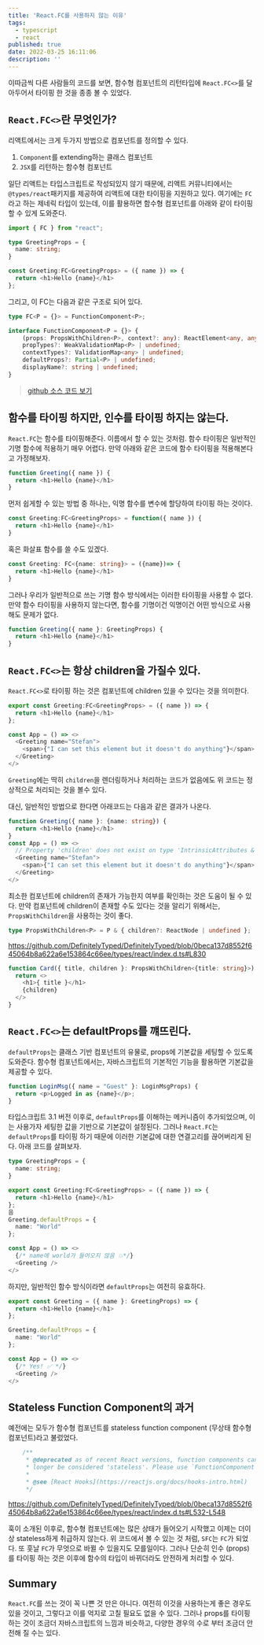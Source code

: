 ```yaml
---
title: 'React.FC를 사용하지 않는 이유'
tags:
  - typescript
  - react
published: true
date: 2022-03-25 16:11:06
description: ''
---
```


이따금씩 다른 사람들의 코드를 보면, 함수형 컴포넌트의 리턴타입에 `React.FC<>`를 달아두어서 타이핑 한 것을 종종 볼 수 있었다. 

## `React.FC<>`란 무엇인가?

리액트에서는 크게 두가지 방법으로 컴포넌트를 정의할 수 있다.

1. `Component`를 extending하는 클래스 컴포넌트
2. `JSX`를 리턴하는 함수형 컴포넌트

일단 리액트는 타입스크립트로 작성되있지 않기 때문에, 리액트 커뮤니티에서는 `@types/react`패키지를 제공하여 리액트에 대한 타이핑을 지원하고 있다. 여기에는 `FC`라고 하는 제네릭 타입이 있는데, 이를 활용하면 함수형 컴포넌트를 아래와 같이 타이핑 할 수 있게 도와준다.

```typescript
import { FC } from "react";

type GreetingProps = {
  name: string;
}

const Greeting:FC<GreetingProps> = ({ name }) => {
  return <h1>Hello {name}</h1>
};
```

그리고, 이 FC는 다음과 같은 구조로 되어 있다.

```typescript
type FC<P = {}> = FunctionComponent<P>;

interface FunctionComponent<P = {}> {
    (props: PropsWithChildren<P>, context?: any): ReactElement<any, any> | null;
    propTypes?: WeakValidationMap<P> | undefined;
    contextTypes?: ValidationMap<any> | undefined;
    defaultProps?: Partial<P> | undefined;
    displayName?: string | undefined;
}
```


> [github 소스 코드 보기](https://github.com/DefinitelyTyped/DefinitelyTyped/blob/0beca137d8552f645064b8a622a6e153864c66ee/types/react/index.d.ts#L548-L556)

## 함수를 타이핑 하지만, 인수를 타이핑 하지는 않는다.

`React.FC`는 함수를 타이핑해준다. 이름에서 할 수 있는 것처럼. 함수 타이핑은 일반적인 기명 함수에 적용하기 매우 어렵다. 만약 아래와 같은 코드에 함수 타이핑을 적용해본다고 가정해보자.

```typescript
function Greeting({ name }) {
  return <h1>Hello {name}</h1>
}
```

먼저 쉽게할 수 있는 방법 중 하나는, 익명 함수를 변수에 할당하여 타이핑 하는 것이다.

```typescript
const Greeting:FC<GreetingProps> = function({ name }) {
  return <h1>Hello {name}</h1>
}
```

혹은 화살표 함수를 쓸 수도 있겠다.

```typescript
const Greeting: FC<{name: string}> = ({name})=> {
  return <h1>Hello {name}</h1>
}
```

그러나 우리가 일반적으로 쓰는 기명 함수 방식에서는 이러한 타이핑을 사용할 수 없다. 만약 함수 타이핑을 사용하지 않는다면, 함수를 기명이건 익명이건 어떤 방식으로 사용해도 문제가 없다.

```typescript
function Greeting({ name }: GreetingProps) {
  return <h1>Hello {name}</h1>
}
```

## `React.FC<>`는 항상 children을 가질수 있다.

`React.FC<>`로 타이핑 하는 것은 컴포넌트에 children 있을 수 있다는 것을 의미한다. 

```typescript
export const Greeting:FC<GreetingProps> = ({ name }) => {
  return <h1>Hello {name}</h1>
};

const App = () => <>
  <Greeting name="Stefan">
    <span>{"I can set this element but it doesn't do anything"}</span>
  </Greeting>
</>
```

`Greeting`에는 딱히 `children`을 렌더링하거나 처리하는 코드가 없음에도 위 코드는 정상적으로 처리되는 것을 볼수 있다.

대신, 일반적인 방법으로 한다면 아래코드는 다음과 같은 결과가 나온다.

```typescript
function Greeting({ name }: {name: string}) {
  return <h1>Hello {name}</h1>
}
const App = () => <>
  // Property 'children' does not exist on type 'IntrinsicAttributes & { name: string; }'.ts(2322)
  <Greeting name="Stefan">
    <span>{"I can set this element but it doesn't do anything"}</span>
  </Greeting>
</>
```

최소한 컴포넌트에 children의 존재가 가능한지 여부를 확인하는 것은 도움이 될 수 있다. 만약 컴포넌트에 children이 존재할 수도 있다는 것을 알리기 위해서는, `PropsWithChildren`을 사용하는 것이 좋다.

```typescript
type PropsWithChildren<P> = P & { children?: ReactNode | undefined };
```

https://github.com/DefinitelyTyped/DefinitelyTyped/blob/0beca137d8552f645064b8a622a6e153864c66ee/types/react/index.d.ts#L830

```typescript
function Card({ title, children }: PropsWithChildren<{title: string}>) {
  return <>
    <h1>{ title }</h1>
    {children}
  </>
}
```

## `React.FC<>`는 defaultProps를 꺠뜨린다.

`defaultProps`는 클래스 기반 컴포넌트의 유물로, props에 기본값을 세팅할 수 있도록 도와준다. 함수형 컴포넌트에서는, 자바스크립트의 기본적인 기능을 활용하면 기본값을 제공할 수 있다.

```typescript
function LoginMsg({ name = "Guest" }: LoginMsgProps) {
  return <p>Logged in as {name}</p>;
}
```

타입스크립트 3.1 버전 이후로, `defaultProps`를 이해하는 메커니즘이 추가되었으며, 이는 사용가자 세팅한 값을 기반으로 기본값이 설정된다. 그러나 `React.FC`는 `defaultProps`를 타이핑 하기 때문에 이러한 기본값에 대한 연결고리를 끊어버리게 된다. 아래 코드를 살펴보자.

```typescript
type GreetingProps = {
  name: string;
}

export const Greeting:FC<GreetingProps> = ({ name }) => {
  return <h1>Hello {name}</h1>
};
음
Greeting.defaultProps = {
  name: "World"
};

const App = () => <>
  {/* name에 world가 들어오지 않음 💥*/}
  <Greeting />
</>
```

하지만, 일반적인 함수 방식이라면 `defaultProps`는 여전히 유효하다.

```typescript
export const Greeting = ({ name }: GreetingProps) => {
  return <h1>Hello {name}</h1>
};

Greeting.defaultProps = {
  name: "World"
};

const App = () => <>
  {/* Yes! ✅ */}
  <Greeting />
</>
```

## Stateless Function Component의 과거

예전에는 모두가 함수형 컴포넌트를 stateless function component (무상태 함수형 컴포넌트)라고 불렀었다. 

```typescript
    /**
     * @deprecated as of recent React versions, function components can no
     * longer be considered 'stateless'. Please use `FunctionComponent` instead.
     *
     * @see [React Hooks](https://reactjs.org/docs/hooks-intro.html)
     */
```

https://github.com/DefinitelyTyped/DefinitelyTyped/blob/0beca137d8552f645064b8a622a6e153864c66ee/types/react/index.d.ts#L532-L548

훅이 소개된 이후로, 함수형 컴포넌트에는 많은 상태가 들어오기 시작했고 이제는 더이상 stateless하게 취급하지 않는다. 위 코드에서 볼 수 있는 것 처럼, `SFC`는 `FC`가 되었다. 또 훗날 `FC`가 무엇으로 바뀔 수 있을지도 모를일이다. 그러나 단순히 인수 (props)를 타이핑 하는 것은 이후에 함수의 타입이 바뀌더라도 안전하게 처리할 수 있다.

## Summary

`React.FC`를 쓰는 것이 꼭 나쁜 것 만은 아니다. 여전히 이것을 사용하는게 좋은 경우도 있을 것이고, 그렇다고 이를 억지로 고칠 필요도 없을 수 있다. 그러나 props를 타이핑 하는 것이 조금더 자바스크립트의 느낌과 비슷하고, 다양한 경우의 수로 부터 조금더 안전해 질 수는 있다.